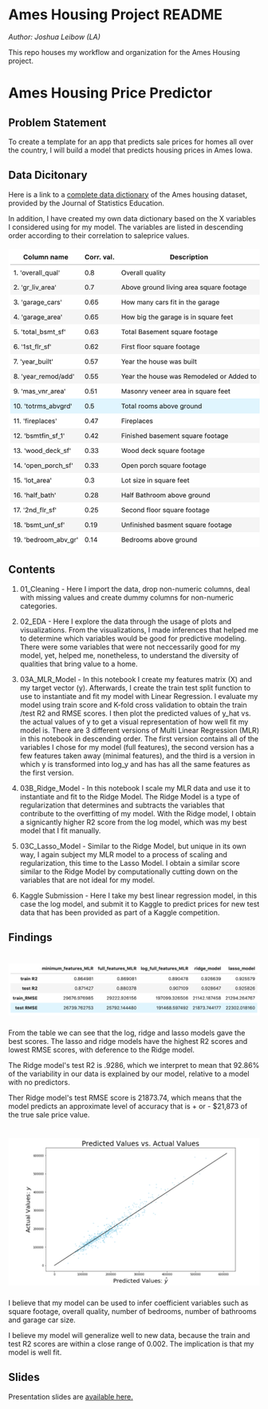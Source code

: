 # Ames Housing Project README
*Author: Joshua Leibow (LA)*

This repo houses my workflow and organization for the Ames Housing project.

# Ames Housing Price Predictor

## Problem Statement

To create a template for an app that predicts sale prices for homes all over the country, I will build a model that predicts housing prices in Ames Iowa.

## Data Dicitonary
Here is a link to a [complete data dictionary](http://jse.amstat.org/v19n3/decock/DataDocumentation.txt) of the Ames housing dataset, provided by the Journal of Statistics Education.

In addition, I have created my own data dictionary based on the X variables I considered using for my model.  The variables are listed in descending order according to their correlation to saleprice values.

#### ![dict|916 × 1084,70%](./assets/data-dict-corr.png)

## Contents

1. 01_Cleaning - Here I import the data, drop non-numeric columns, deal with missing values and create dummy columns for non-numeric categories.

2. 02_EDA - Here I explore the data through the usage of plots and visualizations.  From the visualizations, I made inferences that helped me to determine which variables would be good for predictive modeling.  There were some variables that were not neccessarily good for my model, yet, helped me, nonetheless, to understand the diversity of qualities that bring value to a home.

3. 03A_MLR_Model - In this notebook I create my features matrix (X) and my target vector (y).  Afterwards, I create the train test split function to use to instantiate and fit my model with Linear Regression.  I evaluate my model using train score and K-fold cross validation to obtain the train /test R2 and RMSE scores.  I then plot the predicted values of y_hat vs. the actual values of y to get a visual representation of how well fit my model is.  There are 3 different versions of Multi Linear Regression (MLR) in this notebook in descending order.  The first version contains all of the variables I chose for my model (full features), the second version has a few features taken away (minimal features), and the third is a version in which y is transformed into log_y and has has all the same features as the first version.

4.  03B_Ridge_Model - In this notebook I scale my MLR data and use it to instantiate and fit to the Ridge Model.  The Ridge Model is a type of regularization that determines and subtracts the variables that contribute to the overfitting of my model.  With the Ridge model, I obtain a signicantly higher R2 score from the log model, which was my best model that I fit manually.

5.  03C_Lasso_Model - Similar to the Ridge Model, but unique in its own way, I again subject my MLR model to a process of scaling and regularization, this time to the Lasso Model.  I obtain a similar score similar to the Ridge Model by computationally cutting down on the variables that are not ideal for my model.

3. Kaggle Submission - Here I take my best linear regression model, in this case the log model, and submit it to Kaggle to predict prices for new test data that has been provided as part of a Kaggle competition.

## Findings

# ![](./model/model-scores.png)

From the table we can see that the log, ridge and lasso models gave the best scores. The lasso and ridge models have the highest R2 scores and lowest RMSE scores, with deference to the Ridge model.

The Ridge model's test R2 is .9286, which we interpret to mean that 92.86% of the variability in our data is explained by our model, relative to a model with no predictors.

Ther Ridge model's test RMSE score is 21873.74, which means that the model predicts an approximate level of accuracy that is  + or - \$21,873 of the true sale price value.

# ![](./plots/ridge-final.png)

I believe that my model can be used to infer coefficient variables such as square footage, overall quality, number of bedrooms, number of bathrooms and garage car size.

I believe my model will generalize well to new data, because the train and test R2 scores are within a close range of 0.002.  The implication is that my model is well fit.

## Slides
Presentation slides are [available here.](./presentation_slides/SEMA.pdf)